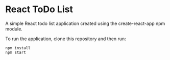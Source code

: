 React ToDo List
=========================

A simple React todo list application created using the create-react-app npm module.

To run the application, clone this repository and then run:

    npm install
    npm start
